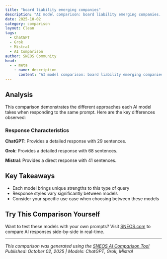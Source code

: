 ```yaml
---
title: "board liability emerging companies"
description: "AI model comparison: board liability emerging companies..."
date: 2025-10-02
category: comparison
layout: Clean
tags:
  - ChatGPT
  - Grok
  - Mistral
  - AI Comparison
author: SNEOS Community
head:
  - - meta
    - name: description
      content: "AI model comparison: board liability emerging companies..."
---
```


<ChatComparison
  title="board liability emerging companies"
  prompt="board liability emerging companies"
  :responses='{
    "ChatGPT": "\u0022Board liability\u0022 in the context of emerging companies refers to the legal responsibilities and potential legal exposure faced by the members of the board of directors of startups and early-stage companies. As emerging companies grow and attract investments, the roles and duties of their boards become increasingly critical and scrutinized.\n\n### Key Aspects of Board Liability in Emerging Companies\n\n1. **Fiduciary Duties**  \n   Board members owe fiduciary duties to the company and its shareholders, including:  \n   - **Duty of Care:** Directors must act with the care that a reasonably prudent person would take in a similar position. This involves being informed, attending meetings, and making decisions in good faith.  \n   - **Duty of Loyalty:** Directors must prioritize the interests of the company over personal interests, avoiding conflicts of interest or self-dealing.  \n   - **Duty of Good Faith:** Acting honestly and with integrity in all board activities.\n\n2. **Areas of Potential Liability**  \n   - **Breach of Fiduciary Duties:** Decisions that harm the company due to negligence, fraud, or conflicts of interest.  \n   - **Securities Law Violations:** Misstatements or omissions in offering documents or disclosures to investors can lead to liability under securities laws.  \n   - **Employment and Labor Issues:** Board oversight failures regarding harassment, discrimination, or labor law compliance.  \n   - **Regulatory Compliance:** Failure to ensure the company complies with laws and regulations applicable to its industry.  \n   - **Financial Misconduct:** Improper accounting, fraud, or failure to supervise financial reporting.  \n   - **Intellectual Property Issues:** Failure to protect company IP or unauthorized use of third-party IP.\n\n3. **Challenges for Emerging Companies**  \n   - Limited resources may affect the board\u2019s ability to get legal or financial advice.  \n   - Rapid growth often leads to complex legal and regulatory frameworks.  \n   - Conflicts between founders\u2019 interests and investor expectations.  \n\n4. **Mitigating Board Liability**  \n   - **Indemnification:** Company bylaws often include indemnification provisions protecting directors from personal liability except in cases of gross negligence or intentional misconduct.  \n   - **Directors and Officers (D\u0026O) Insurance:** Insurance policies can cover defense costs and damages arising from claims against directors.  \n   - **Board Governance Best Practices:** Regular training, clear policies, conflict-of-interest disclosures, and documentation of decisions.  \n   - **Legal Counsel:** Retaining specialized counsel familiar with startup and corporate governance issues.\n\n5. **Investor Expectations**  \n   Investors in emerging companies often conduct due diligence on board composition and governance, seeking experienced directors who can guide the company and minimize risks.\n\n---\n\n### Summary\n\nBoard liability for emerging companies primarily revolves around the fiduciary duties directors owe to the company and its shareholders. Directors must act diligently, loyally, and in good faith to avoid legal exposure. Emerging companies face unique challenges due to resource constraints and rapid change, making it important to implement strong governance frameworks, obtain appropriate insurance, and secure good legal advice to minimize risks.\n\nIf you need specific information tailored to a particular jurisdiction or type of emerging company, feel free to ask!",
    "Grok": "Board liability in emerging companies, often referred to as startups or early-stage businesses, is an important consideration as these companies navigate rapid growth, limited resources, and heightened risks. The board of directors in such companies plays a critical role in decision-making, governance, and oversight, and with that role comes potential liability for their actions or inactions. Below, I\u2019ll outline key aspects of board liability in the context of emerging companies:\n\n### 1. **Fiduciary Duties of Directors**\nBoard members in emerging companies, as in any corporation, owe fiduciary duties to the company and its shareholders. These duties typically include:\n   - **Duty of Care**: Directors must act with the care that a reasonably prudent person would exercise in a similar position. This means making informed decisions, conducting due diligence, and actively participating in board matters.\n   - **Duty of Loyalty**: Directors must act in the best interests of the company, avoiding conflicts of interest and self-dealing. In emerging companies, conflicts can arise due to founders or early investors also serving on the board.\n   - **Duty of Good Faith**: Directors must act honestly and in good faith, ensuring their actions align with the company\u2019s goals and mission.\n\nFailure to uphold these duties can lead to personal liability for directors if their actions (or lack thereof) cause harm to the company or its stakeholders.\n\n### 2. **Common Areas of Liability Risk for Emerging Companies**\nEmerging companies often operate in high-risk environments due to limited capital, regulatory uncertainty, and rapid scaling. Some specific areas where board liability may arise include:\n   - **Financial Mismanagement**: Poor oversight of finances, such as failing to address cash flow issues, misallocating funds, or not maintaining proper financial records, can expose directors to liability.\n   - **Fundraising and Investor Relations**: Misrepresentations or lack of transparency during fundraising rounds (e.g., overpromising growth or failing to disclose risks) can lead to lawsuits from investors for fraud or breach of duty.\n   - **Regulatory Compliance**: Emerging companies, especially in industries like tech, healthcare, or fintech, may face complex regulatory requirements. Directors can be held accountable for failing to ensure compliance with laws (e.g., data privacy, labor laws, or securities regulations).\n   - **Intellectual Property (IP) Issues**: Failure to protect IP or unknowingly infringing on others\u2019 IP can result in significant litigation risks for the company, with potential liability for board members who neglected oversight.\n   - **Employment Practices**: Startups often lack robust HR policies, leading to risks of lawsuits for wrongful termination, harassment, or wage violations. Directors may be liable if they fail to address these issues.\n   - **Insolvency and Creditor Claims**: If an emerging company becomes insolvent, directors may face liability for continuing to trade while knowing the company cannot pay its debts, or for prioritizing certain creditors over others in violation of bankruptcy laws.\n\n### 3. **Personal Liability and the Business Judgment Rule**\n   - **Personal Liability**: In most cases, directors are not personally liable for the company\u2019s debts or obligations due to the corporate veil (limited liability protection of a corporation or LLC). However, personal liability can arise if directors engage in fraud, gross negligence, or willful misconduct, or if they personally guarantee company obligations.\n   - **Business Judgment Rule**: This legal principle protects directors from liability for decisions made in good faith, even if those decisions turn out poorly, as long as they were made with reasonable care and in the best interest of the company. However, this protection may not apply in cases of bad faith or self-interest, which can be a risk in emerging companies with intertwined founder-investor-board dynamics.\n\n### 4. **Unique Challenges for Emerging Companies**\nEmerging companies face specific challenges that can heighten board liability risks:\n   - **Inexperienced Boards**: Many startup boards include founders or early investors who may lack experience in corporate governance, increasing the likelihood of oversight errors.\n   - **Limited Resources**: Startups often lack the budget for robust legal and financial advisory services, leaving boards vulnerable to missteps in compliance or decision-making.\n   - **Conflict of Interest**: Founders or early investors on the board may prioritize personal interests (e.g., maintaining control) over the company\u2019s long-term health, creating liability risks.\n   - **High Failure Rates**: Startups have a high risk of failure, and if a company collapses, disgruntled shareholders or creditors may look to hold directors accountable, even if the failure was due to market conditions rather than misconduct.\n\n### 5. **Mitigating Board Liability**\nBoards of emerging companies can take proactive steps to minimize liability risks:\n   - **Directors and Officers (D\u0026O) Insurance**: D\u0026O insurance can protect board members from personal financial loss due to lawsuits related to their decisions or actions as directors. While expensive for startups, it is often a critical safeguard as the company grows and raises capital.\n   - **Strong Governance Practices**: Establishing clear policies for decision-making, conflicts of interest, and financial oversight can reduce risks. Regular board meetings, detailed minutes, and transparency are essential.\n   - **Legal and Financial Expertise**: Engaging experienced legal counsel and financial advisors can help the board navigate complex regulatory and operational challenges.\n   - **Indemnification Agreements**: Many companies include indemnification provisions in their bylaws or director agreements to protect board members from personal liability for actions taken on behalf of the company (as long as they acted in good faith).\n   - **Education for Directors**: Providing training on fiduciary duties, governance best practices, and industry-specific regulations can help inexperienced board members avoid costly mistakes.\n   - **Risk Management**: Identifying and addressing potential risks early (e.g., IP protection, regulatory compliance) can prevent issues from escalating into liability scenarios.\n\n### 6. **Legal and Regulatory Framework**\nThe specific liability risks and protections for board members depend on the jurisdiction and legal structure of the company (e.g., corporation, LLC). For example:\n   - In the U.S., the Delaware General Corporation Law (DGCL) governs many startups incorporated in Delaware and provides strong protections under the business judgment rule.\n   - Emerging companies operating globally may face additional liability risks under international laws or cross-border regulations.\n   - Securities laws (e.g., U.S. Securities Act of 1933, Securities Exchange Act of 1934) impose strict disclosure and anti-fraud requirements during fundraising, with potential personal liability for directors who violate them.\n\n### 7. **Conclusion**\nBoard liability in emerging companies is a complex and evolving issue. While the risks are significant due to the volatile nature of startups, directors can mitigate their exposure through proper governance, risk management, and protective measures like D\u0026O insurance. As emerging companies grow, boards must balance innovation and risk-taking with their fiduciary responsibilities to ensure both their own protection and the company\u2019s success.\n\nIf you\u0027re looking for more specific advice (e.g., for a particular industry, jurisdiction, or situation), feel free to provide more details, and I can dive deeper! Additionally, consulting with a corporate attorney familiar with startup governance is highly recommended for tailored guidance.",
    "Mistral": "Board liability in emerging companies is a critical issue that can significantly impact the company\u0027s growth, reputation, and financial stability. Here are some key areas where board members of emerging companies may face liability:\n\n1. **Fiduciary Duties**:\n   - **Duty of Care**: Board members must act with the same care that a reasonably prudent person would exercise in a like position and under similar circumstances. This includes being informed about the company\u0027s operations and financials.\n   - **Duty of Loyalty**: Board members must act in good faith and in the best interests of the company, avoiding conflicts of interest and self-dealing.\n\n2. **Financial Oversight**:\n   - Board members are responsible for overseeing the company\u0027s financial reporting and disclosure processes. Failure to do so can lead to liability, especially if the company faces financial misstatements or fraud.\n\n3. **Compliance with Laws and Regulations**:\n   - Board members must ensure that the company complies with all applicable laws and regulations. This includes employment laws, environmental regulations, data privacy laws, and industry-specific regulations.\n\n4. **Risk Management**:\n   - Board members are responsible for identifying and managing risks that could impact the company. This includes operational risks, financial risks, and strategic risks.\n\n5. **Corporate Governance**:\n   - Board members must establish and maintain effective corporate governance practices, including transparent decision-making processes, clear roles and responsibilities, and robust internal controls.\n\n6. **Intellectual Property**:\n   - In emerging companies, especially those in tech or innovative sectors, protecting intellectual property is crucial. Board members must ensure that the company\u0027s IP is adequately protected.\n\n7. **Fundraising and Investor Relations**:\n   - Board members may be involved in fundraising activities and must ensure that all representations made to investors are accurate and not misleading.\n\n8. **Employment and Labor Issues**:\n   - Board members must oversee the company\u0027s employment practices, ensuring compliance with labor laws and promoting a positive work environment.\n\n9. **Cybersecurity**:\n   - With the increasing reliance on digital technologies, board members must ensure that the company has adequate cybersecurity measures in place to protect against data breaches and other cyber threats.\n\n10. **Environmental, Social, and Governance (ESG) Issues**:\n    - Board members must consider the company\u0027s impact on the environment, society, and governance practices. Failure to address ESG issues can lead to reputational damage and legal liabilities.\n\n### Mitigating Board Liability\n\n1. **Education and Training**:\n   - Ensure that board members are well-informed about their roles and responsibilities, as well as the specific risks and challenges facing the company.\n\n2. **Due Diligence**:\n   - Conduct thorough due diligence on all major decisions and transactions to ensure that the company is acting in its best interests.\n\n3. **Documentation**:\n   - Maintain comprehensive records of all board meetings, decisions, and communications to provide a clear audit trail.\n\n4. **Insurance**:\n   - Consider obtaining Directors and Officers (D\u0026O) liability insurance to protect board members from personal financial loss in the event of a lawsuit.\n\n5. **Legal Counsel**:\n   - Engage legal counsel to advise on compliance issues, risk management, and other legal matters.\n\n6. **Transparency and Communication**:\n   - Foster a culture of transparency and open communication within the board and with stakeholders to ensure that all concerns and issues are addressed promptly.\n\nBy addressing these areas proactively, emerging companies can mitigate the risks associated with board liability and ensure sustainable growth and success."
  }'
  published-date="01:36"
/>

## Analysis

This comparison demonstrates the different approaches each AI model takes when responding to the same prompt. Here are the key differences observed:

### Response Characteristics

**ChatGPT**: Provides a detailed response with 29 sentences. 

**Grok**: Provides a detailed response with 68 sentences. 

**Mistral**: Provides a direct response with 41 sentences. 

## Key Takeaways

- Each model brings unique strengths to this type of query
- Response styles vary significantly between models
- Consider your specific use case when choosing between these models

## Try This Comparison Yourself

Want to test these models with your own prompts? Visit [SNEOS.com](https://sneos.com) to compare AI responses side-by-side in real-time.

---

*This comparison was generated using the [SNEOS AI Comparison Tool](https://sneos.com)*
*Published: October 02, 2025 | Models: ChatGPT, Grok, Mistral*
